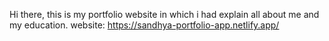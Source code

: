 Hi there, this is my portfolio website in which i had explain all about me and my education.
website: https://sandhya-portfolio-app.netlify.app/
